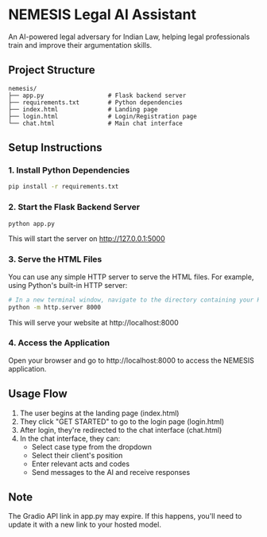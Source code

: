 # NEMESIS Legal AI Assistant

An AI-powered legal adversary for Indian Law, helping legal professionals train and improve their argumentation skills.

## Project Structure

```
nemesis/
├── app.py                  # Flask backend server
├── requirements.txt        # Python dependencies
├── index.html              # Landing page
├── login.html              # Login/Registration page
└── chat.html               # Main chat interface
```

## Setup Instructions

### 1. Install Python Dependencies

```bash
pip install -r requirements.txt
```

### 2. Start the Flask Backend Server

```bash
python app.py
```
This will start the server on http://127.0.0.1:5000

### 3. Serve the HTML Files

You can use any simple HTTP server to serve the HTML files. For example, using Python's built-in HTTP server:

```bash
# In a new terminal window, navigate to the directory containing your HTML files
python -m http.server 8000
```

This will serve your website at http://localhost:8000

### 4. Access the Application

Open your browser and go to http://localhost:8000 to access the NEMESIS application.

## Usage Flow

1. The user begins at the landing page (index.html)
2. They click "GET STARTED" to go to the login page (login.html)
3. After login, they're redirected to the chat interface (chat.html)
4. In the chat interface, they can:
   - Select case type from the dropdown
   - Select their client's position
   - Enter relevant acts and codes
   - Send messages to the AI and receive responses

## Note

The Gradio API link in app.py may expire. If this happens, you'll need to update it with a new link to your hosted model.
